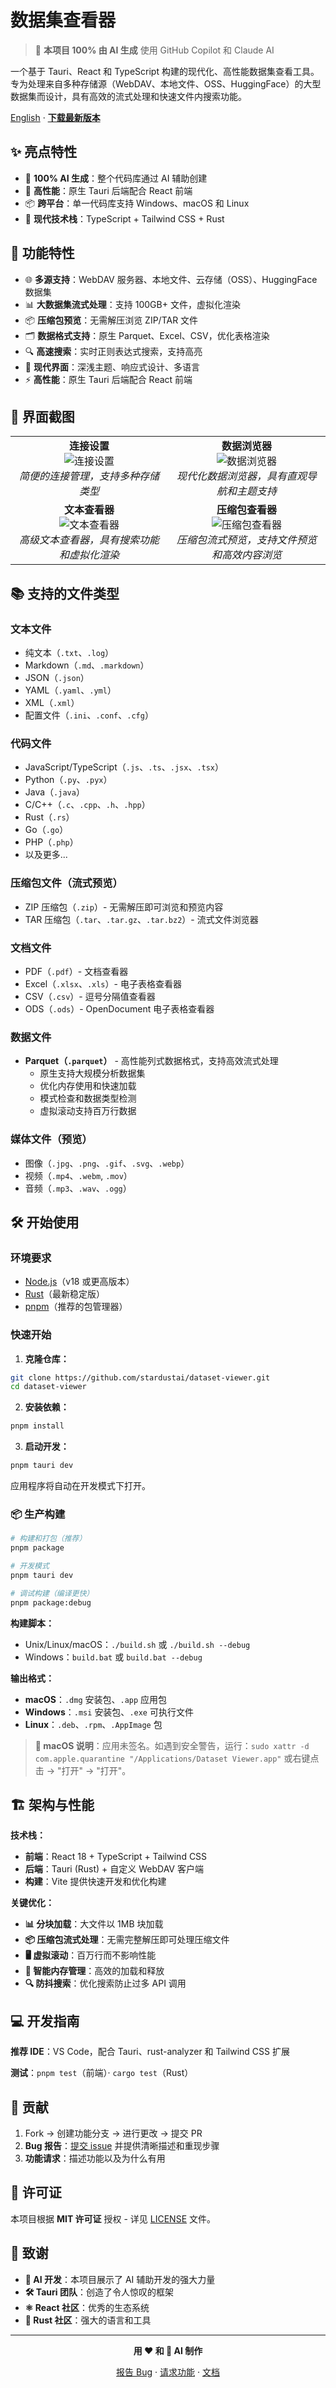# 数据集查看器

> 🤖 **本项目 100% 由 AI 生成** 使用 GitHub Copilot 和 Claude AI

一个基于 Tauri、React 和 TypeScript 构建的现代化、高性能数据集查看工具。专为处理来自多种存储源（WebDAV、本地文件、OSS、HuggingFace）的大型数据集而设计，具有高效的流式处理和快速文件内搜索功能。

[English](README.md) · **[下载最新版本](https://github.com/stardustai/dataset-viewer/releases/latest)**

## ✨ 亮点特性

- 🤖 **100% AI 生成**：整个代码库通过 AI 辅助创建
- 🚀 **高性能**：原生 Tauri 后端配合 React 前端
- 📦 **跨平台**：单一代码库支持 Windows、macOS 和 Linux
- 🔧 **现代技术栈**：TypeScript + Tailwind CSS + Rust

## 🚀 功能特性

- 🌐 **多源支持**：WebDAV 服务器、本地文件、云存储（OSS）、HuggingFace 数据集
- 📊 **大数据集流式处理**：支持 100GB+ 文件，虚拟化渲染
- 📦 **压缩包预览**：无需解压浏览 ZIP/TAR 文件
- 🗂️ **数据格式支持**：原生 Parquet、Excel、CSV，优化表格渲染
- 🔍 **高速搜索**：实时正则表达式搜索，支持高亮
- 🎨 **现代界面**：深浅主题、响应式设计、多语言
- ⚡ **高性能**：原生 Tauri 后端配合 React 前端

## 📸 界面截图

<div align="center">
<table width="100%">
  <tr>
    <td align="center" width="50%">
      <b>连接设置</b><br>
      <img src="screenshots/connect.png" alt="连接设置" style="max-width:100%;">
      <br><em>简便的连接管理，支持多种存储类型</em>
    </td>
    <td align="center" width="50%">
      <b>数据浏览器</b><br>
      <img src="screenshots/home.png" alt="数据浏览器" style="max-width:100%;">
      <br><em>现代化数据浏览器，具有直观导航和主题支持</em>
    </td>
  </tr>
  <tr>
    <td align="center" width="50%">
      <b>文本查看器</b><br>
      <img src="screenshots/text.png" alt="文本查看器" style="max-width:100%;">
      <br><em>高级文本查看器，具有搜索功能和虚拟化渲染</em>
    </td>
    <td align="center" width="50%">
      <b>压缩包查看器</b><br>
      <img src="screenshots/archive.png" alt="压缩包查看器" style="max-width:100%;">
      <br><em>压缩包流式预览，支持文件预览和高效内容浏览</em>
    </td>
  </tr>
</table>
</div>

## 📚 支持的文件类型

### 文本文件
- 纯文本（`.txt`、`.log`）
- Markdown（`.md`、`.markdown`）
- JSON（`.json`）
- YAML（`.yaml`、`.yml`）
- XML（`.xml`）
- 配置文件（`.ini`、`.conf`、`.cfg`）

### 代码文件
- JavaScript/TypeScript（`.js`、`.ts`、`.jsx`、`.tsx`）
- Python（`.py`、`.pyx`）
- Java（`.java`）
- C/C++（`.c`、`.cpp`、`.h`、`.hpp`）
- Rust（`.rs`）
- Go（`.go`）
- PHP（`.php`）
- 以及更多...

### 压缩包文件（流式预览）
- ZIP 压缩包（`.zip`）- 无需解压即可浏览和预览内容
- TAR 压缩包（`.tar`、`.tar.gz`、`.tar.bz2`）- 流式文件浏览器

### 文档文件
- PDF（`.pdf`）- 文档查看器
- Excel（`.xlsx`、`.xls`）- 电子表格查看器
- CSV（`.csv`）- 逗号分隔值查看器
- ODS（`.ods`）- OpenDocument 电子表格查看器

### 数据文件
- **Parquet（`.parquet`）** - 高性能列式数据格式，支持高效流式处理
  - 原生支持大规模分析数据集
  - 优化内存使用和快速加载
  - 模式检查和数据类型检测
  - 虚拟滚动支持百万行数据

### 媒体文件（预览）
- 图像（`.jpg`、`.png`、`.gif`、`.svg`、`.webp`）
- 视频（`.mp4`、`.webm`, `.mov`）
- 音频（`.mp3`、`.wav`、`.ogg`）

## 🛠 开始使用

### 环境要求

- [Node.js](https://nodejs.org/)（v18 或更高版本）
- [Rust](https://rustup.rs/)（最新稳定版）
- [pnpm](https://pnpm.io/)（推荐的包管理器）

### 快速开始

1. **克隆仓库：**
```bash
git clone https://github.com/stardustai/dataset-viewer.git
cd dataset-viewer
```

2. **安装依赖：**
```bash
pnpm install
```

3. **启动开发：**
```bash
pnpm tauri dev
```

应用程序将自动在开发模式下打开。

### 📦 生产构建

```bash
# 构建和打包（推荐）
pnpm package

# 开发模式
pnpm tauri dev

# 调试构建（编译更快）
pnpm package:debug
```

**构建脚本：**
- Unix/Linux/macOS：`./build.sh` 或 `./build.sh --debug`
- Windows：`build.bat` 或 `build.bat --debug`

**输出格式：**
- **macOS**：`.dmg` 安装包、`.app` 应用包
- **Windows**：`.msi` 安装包、`.exe` 可执行文件
- **Linux**：`.deb`、`.rpm`、`.AppImage` 包

> **📱 macOS 说明**：应用未签名。如遇到安全警告，运行：`sudo xattr -d com.apple.quarantine "/Applications/Dataset Viewer.app"` 或右键点击 → "打开" → "打开"。

## 🏗 架构与性能

**技术栈：**
- **前端**：React 18 + TypeScript + Tailwind CSS
- **后端**：Tauri (Rust) + 自定义 WebDAV 客户端
- **构建**：Vite 提供快速开发和优化构建

**关键优化：**
- **📊 分块加载**：大文件以 1MB 块加载
- **📦 压缩包流式处理**：无需完整解压即可处理压缩文件
- **🖥 虚拟滚动**：百万行而不影响性能
- **🧠 智能内存管理**：高效的加载和释放
- **🔍 防抖搜索**：优化搜索防止过多 API 调用

## 💻 开发指南

**推荐 IDE**：VS Code，配合 Tauri、rust-analyzer 和 Tailwind CSS 扩展

**测试**：`pnpm test`（前端）· `cargo test`（Rust）

## 🤝 贡献

1. Fork → 创建功能分支 → 进行更改 → 提交 PR
2. **Bug 报告**：[提交 issue](https://github.com/stardustai/dataset-viewer/issues) 并提供清晰描述和重现步骤
3. **功能请求**：描述功能以及为什么有用

## 📄 许可证

本项目根据 **MIT 许可证** 授权 - 详见 [LICENSE](LICENSE) 文件。

## 🙏 致谢

- **🤖 AI 开发**：本项目展示了 AI 辅助开发的强大力量
- **🛠 Tauri 团队**：创造了令人惊叹的框架
- **⚛️ React 社区**：优秀的生态系统
- **🦀 Rust 社区**：强大的语言和工具

---

<div align="center">

**用 ❤️ 和 🤖 AI 制作**

[报告 Bug](https://github.com/stardustai/dataset-viewer/issues) · [请求功能](https://github.com/stardustai/dataset-viewer/issues) · [文档](https://github.com/stardustai/dataset-viewer/wiki)

</div>
